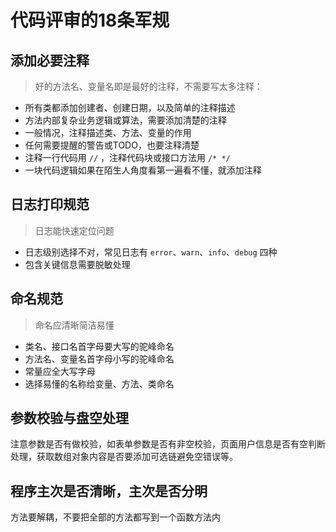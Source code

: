# 代码评审的18条军规

## 添加必要注释

> 好的方法名、变量名即是最好的注释，不需要写太多注释：

- 所有类都添加创建者、创建日期，以及简单的注释描述
- 方法内部复杂业务逻辑或算法，需要添加清楚的注释
- 一般情况，注释描述类、方法、变量的作用
- 任何需要提醒的警告或TODO，也要注释清楚
- 注释一行代码用 `//` ，注释代码块或接口方法用 `/* */`
- 一块代码逻辑如果在陌生人角度看第一遍看不懂，就添加注释

## 日志打印规范

> 日志能快速定位问题

- 日志级别选择不对，常见日志有 `error`、`warn`、`info`、`debug` 四种
- 包含关键信息需要脱敏处理

## 命名规范

> 命名应清晰简洁易懂

- 类名、接口名首字母要大写的驼峰命名
- 方法名、变量名首字母小写的驼峰命名
- 常量应全大写字母
- 选择易懂的名称给变量、方法、类命名

## 参数校验与盘空处理

注意参数是否有做校验，如表单参数是否有非空校验，页面用户信息是否有空判断处理，获取数组对象内容是否要添加可选链避免空错误等。

## 程序主次是否清晰，主次是否分明

方法要解耦，不要把全部的方法都写到一个函数方法内

